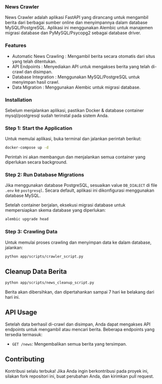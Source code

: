 
### News Crawler

News Crawler adalah aplikasi FastAPI yang dirancang untuk mengambil berita dari berbagai sumber online dan menyimpannya dalam database MySQL/PostgreSQL. Aplikasi ini menggunakan Alembic untuk manajemen migrasi database dan PyMySQL/Psycopg2 sebagai database driver.

### Features

- Automatic News Crawling   : Mengambil berita secara otomatis dari situs yang telah ditentukan.
- API Endpoints             : Menyediakan API untuk mengakses berita yang telah di-crawl dan disimpan.
- Database Integration      : Menggunakan MySQL/PostgreSQL untuk menyimpan hasil crawl.
- Data Migration            : Menggunakan Alembic untuk migrasi database.

### Installation

Sebelum menjalankan aplikasi, pastikan Docker & database container mysql/postgresql sudah terinstal pada sistem Anda. 

### Step 1: Start the Application

Untuk memulai aplikasi, buka terminal dan jalankan perintah berikut:

```bash
docker-compose up -d
```

Perintah ini akan membangun dan menjalankan semua container yang diperlukan secara background.

### Step 2: Run Database Migrations

Jika menggunakan database PostgreSQL, sesuaikan value `DB_DIALECT` di file `.env` ke `postgresql`. Secara default, aplikasi ini dikonfigurasi menggunakan database MySQL.

Setelah container berjalan, eksekusi migrasi database untuk mempersiapkan skema database yang diperlukan:

```bash
alembic upgrade head
```

### Step 3: Crawling Data

Untuk memulai proses crawling dan menyimpan data ke dalam database, jalankan:

```bash
python app/scripts/crawler_script.py
```

## Cleanup Data Berita
```bash
python app/scripts/news_cleanup_script.py
```

Berita akan dibersihkan, dan dipertahankan sampai 7 hari ke belakang dari hari ini.

## API Usage

Setelah data berhasil di-crawl dan disimpan, Anda dapat mengakses API endpoints untuk mengambil atau mencari berita. Beberapa endpoints yang tersedia termasuk:

- `GET /news`: Mengembalikan semua berita yang tersimpan.

## Contributing

Kontribusi selalu terbuka! Jika Anda ingin berkontribusi pada proyek ini, silakan fork repositori ini, buat perubahan Anda, dan kirimkan pull request.
